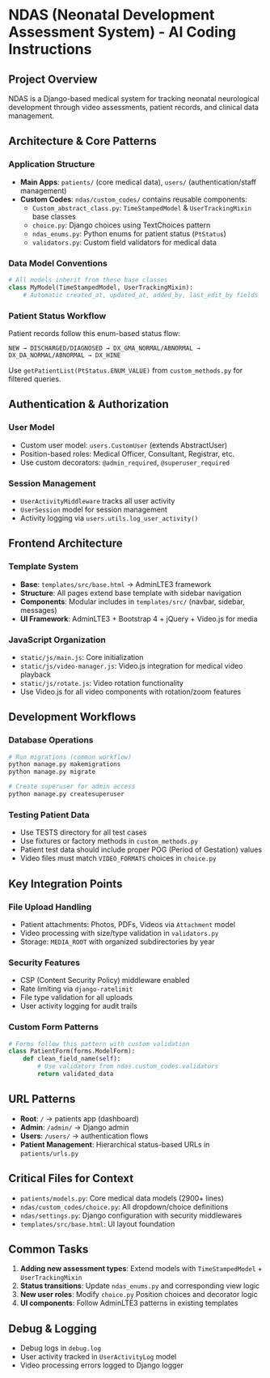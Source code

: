 # NDAS (Neonatal Development Assessment System) - AI Coding Instructions

## Project Overview
NDAS is a Django-based medical system for tracking neonatal neurological development through video assessments, patient records, and clinical data management.

## Architecture & Core Patterns

### Application Structure
- **Main Apps**: `patients/` (core medical data), `users/` (authentication/staff management)
- **Custom Codes**: `ndas/custom_codes/` contains reusable components:
  - `Custom_abstract_class.py`: `TimeStampedModel` & `UserTrackingMixin` base classes
  - `choice.py`: Django choices using TextChoices pattern
  - `ndas_enums.py`: Python enums for patient status (`PtStatus`)
  - `validators.py`: Custom field validators for medical data

### Data Model Conventions
```python
# All models inherit from these base classes
class MyModel(TimeStampedModel, UserTrackingMixin):
    # Automatic created_at, updated_at, added_by, last_edit_by fields
```

### Patient Status Workflow
Patient records follow this enum-based status flow:
```
NEW → DISCHARGED/DIAGNOSED → DX_GMA_NORMAL/ABNORMAL → DX_DA_NORMAL/ABNORMAL → DX_HINE
```
Use `getPatientList(PtStatus.ENUM_VALUE)` from `custom_methods.py` for filtered queries.

## Authentication & Authorization

### User Model
- Custom user model: `users.CustomUser` (extends AbstractUser)
- Position-based roles: Medical Officer, Consultant, Registrar, etc.
- Use custom decorators: `@admin_required`, `@superuser_required`

### Session Management
- `UserActivityMiddleware` tracks all user activity
- `UserSession` model for session management
- Activity logging via `users.utils.log_user_activity()`

## Frontend Architecture

### Template System
- **Base**: `templates/src/base.html` → AdminLTE3 framework
- **Structure**: All pages extend base template with sidebar navigation
- **Components**: Modular includes in `templates/src/` (navbar, sidebar, messages)
- **UI Framework**: AdminLTE3 + Bootstrap 4 + jQuery + Video.js for media

### JavaScript Organization
- `static/js/main.js`: Core initialization
- `static/js/video-manager.js`: Video.js integration for medical video playback
- `static/js/rotate.js`: Video rotation functionality
- Use Video.js for all video components with rotation/zoom features

## Development Workflows

### Database Operations
```bash
# Run migrations (common workflow)
python manage.py makemigrations
python manage.py migrate

# Create superuser for admin access
python manage.py createsuperuser
```

### Testing Patient Data
- Use TESTS directory for all test cases
- Use fixtures or factory methods in `custom_methods.py`
- Patient test data should include proper POG (Period of Gestation) values
- Video files must match `VIDEO_FORMATS` choices in `choice.py`

## Key Integration Points

### File Upload Handling
- Patient attachments: Photos, PDFs, Videos via `Attachment` model
- Video processing with size/type validation in `validators.py`
- Storage: `MEDIA_ROOT` with organized subdirectories by year

### Security Features
- CSP (Content Security Policy) middleware enabled
- Rate limiting via `django-ratelimit`
- File type validation for all uploads
- User activity logging for audit trails

### Custom Form Patterns
```python
# Forms follow this pattern with custom validation
class PatientForm(forms.ModelForm):
    def clean_field_name(self):
        # Use validators from ndas.custom_codes.validators
        return validated_data
```

## URL Patterns
- **Root**: `/` → patients app (dashboard)
- **Admin**: `/admin/` → Django admin
- **Users**: `/users/` → authentication flows
- **Patient Management**: Hierarchical status-based URLs in `patients/urls.py`

## Critical Files for Context
- `patients/models.py`: Core medical data models (2900+ lines)
- `ndas/custom_codes/choice.py`: All dropdown/choice definitions
- `ndas/settings.py`: Django configuration with security middlewares
- `templates/src/base.html`: UI layout foundation

## Common Tasks
1. **Adding new assessment types**: Extend models with `TimeStampedModel` + `UserTrackingMixin`
2. **Status transitions**: Update `ndas_enums.py` and corresponding view logic
3. **New user roles**: Modify `choice.py` Position choices and decorator logic
4. **UI components**: Follow AdminLTE3 patterns in existing templates

## Debug & Logging
- Debug logs in `debug.log`
- User activity tracked in `UserActivityLog` model
- Video processing errors logged to Django logger
